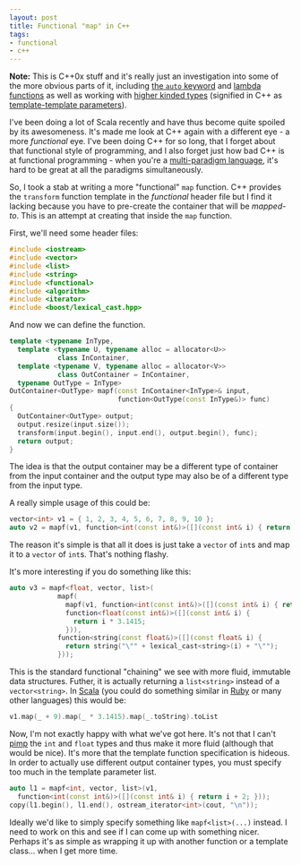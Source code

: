 ```yaml
---
layout: post
title: Functional "map" in C++
tags:
- functional
- c++
---
```

**Note:** This is C++0x stuff and it's really just an investigation into some of the more obvious parts of it, including [the `auto` keyword](http://en.wikipedia.org/wiki/C%2B%2B0x#Type_inference) and [lambda functions](http://en.wikipedia.org/wiki/C%2B%2B0x#Lambda_functions_and_expressions) as well as working with [higher kinded types](http://en.wikipedia.org/wiki/Type_class) (signified in C++ as [template-template parameters](http://www.progdoc.de/papers/ttp/psi-ttp/psi-ttp.html)).

I've been doing a lot of Scala recently and have thus become quite spoiled by its awesomeness. It's made me look at C++ again with a different eye - a more *functional* eye. I've been doing C++ for so long, that I forget about that functional style of programming, and I also forget just how bad C++ is at functional programming - when you're a [multi-paradigm language](http://c2.com/cgi/wiki?MultiParadigmProgrammingLanguage), it's hard to be great at all the paradigms simultaneously.

So, I took a stab at writing a more "functional" `map` function. C++ provides the `transform` function template in the *functional* header file but I find it lacking because you have to pre-create the container that will be *mapped-to*. This is an attempt at creating that inside the `map` function.

First, we'll need some header files:

``` cpp
#include <iostream>
#include <vector>
#include <list>
#include <string>
#include <functional>
#include <algorithm>
#include <iterator>
#include <boost/lexical_cast.hpp>
```

And now we can define the function.

``` cpp
template <typename InType,
  template <typename U, typename alloc = allocator<U>>
            class InContainer,
  template <typename V, typename alloc = allocator<V>>
            class OutContainer = InContainer,
  typename OutType = InType>
OutContainer<OutType> mapf(const InContainer<InType>& input,
                           function<OutType(const InType&)> func)
{
  OutContainer<OutType> output;
  output.resize(input.size());
  transform(input.begin(), input.end(), output.begin(), func);
  return output;
}
```

The idea is that the output container may be a different type of container from the input container and the output type may also be of a different type from the input type.

A really simple usage of this could be:

``` cpp
vector<int> v1 = { 1, 2, 3, 4, 5, 6, 7, 8, 9, 10 };
auto v2 = mapf(v1, function<int(const int&)>([](const int& i) { return i + 9; }));
```

The reason it's simple is that all it does is just take a `vector` of `int`s and map it to a `vector` of `int`s. That's nothing flashy.

It's more interesting if you do something like this:

``` cpp
auto v3 = mapf<float, vector, list>(
            mapf(
              mapf(v1, function<int(const int&)>([](const int& i) { return i + 9; })),
              function<float(const int&)>([](const int& i) {
                return i * 3.1415;
              })),
            function<string(const float&)>([](const float& i) {
              return string("\"" + lexical_cast<string>(i) + "\"");
            }));
```

This is the standard functional "chaining" we see with more fluid, immutable data structures. Futher, it is actually returning a `list<string>` instead of a `vector<string>`. In [Scala](http://typesafe.com) (you could do something similar in [Ruby](http://ruby-lang.org) or many other languages) this would be:

``` cpp
v1.map(_ + 9).map(_ * 3.1415).map(_.toString).toList
```

Now, I'm not exactly happy with what we've got here. It's not that I can't [pimp](http://www.artima.com/weblogs/viewpost.jsp?thread=179766) the `int` and `float` types and thus make it more fluid (although that would be nice). It's more that the template function specification is hideous. In order to actually use different output container types, you must specify too much in the template parameter list.

``` cpp
auto l1 = mapf<int, vector, list>(v1,
  function<int(const int&)>([](const int& i) { return i + 2; }));
copy(l1.begin(), l1.end(), ostream_iterator<int>(cout, "\n"));
```

Ideally we'd like to simply specify something like `mapf<list>(...)` instead. I need to work on this and see if I can come up with something nicer. Perhaps it's as simple as wrapping it up with another function or a template class... when I get more time.
